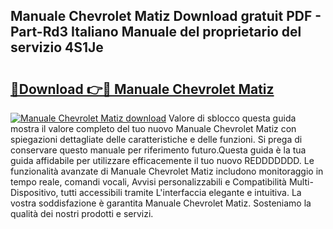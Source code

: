 ## Manuale Chevrolet Matiz Download gratuit PDF - Part-Rd3 Italiano Manuale del proprietario del servizio 4S1Je

# <h2><a href="http://dfd640.blite.top/?on=Manuale+Chevrolet+Matiz">🔗Download 👉🔴 Manuale Chevrolet Matiz</a></h2>

[![Manuale Chevrolet Matiz download](https://i.imgur.com/lujVjoI.png)](http://dfd640.blite.top/?on=Manuale+Chevrolet+Matiz)
Valore di sblocco questa guida mostra il valore completo del tuo nuovo Manuale Chevrolet Matiz con spiegazioni dettagliate delle caratteristiche e delle funzioni. Si prega di conservare questo manuale per riferimento futuro.Questa guida è la tua guida affidabile per utilizzare efficacemente il tuo nuovo REDDDDDDD. Le funzionalità avanzate di Manuale Chevrolet Matiz includono monitoraggio in tempo reale, comandi vocali, Avvisi personalizzabili e Compatibilità Multi-Dispositivo, tutti accessibili tramite L'interfaccia elegante e intuitiva. La vostra soddisfazione è garantita Manuale Chevrolet Matiz. Sosteniamo la qualità dei nostri prodotti e servizi.
